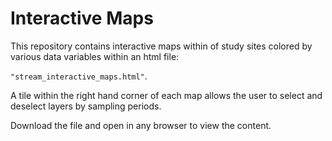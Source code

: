 # Interactive Maps
This repository contains interactive maps within of study sites colored by various data variables within an html file:

```"stream_interactive_maps.html"```. 

A tile within the right hand corner of each map allows the user to select and deselect layers by sampling periods.

Download the file and open in any browser to view the content.
